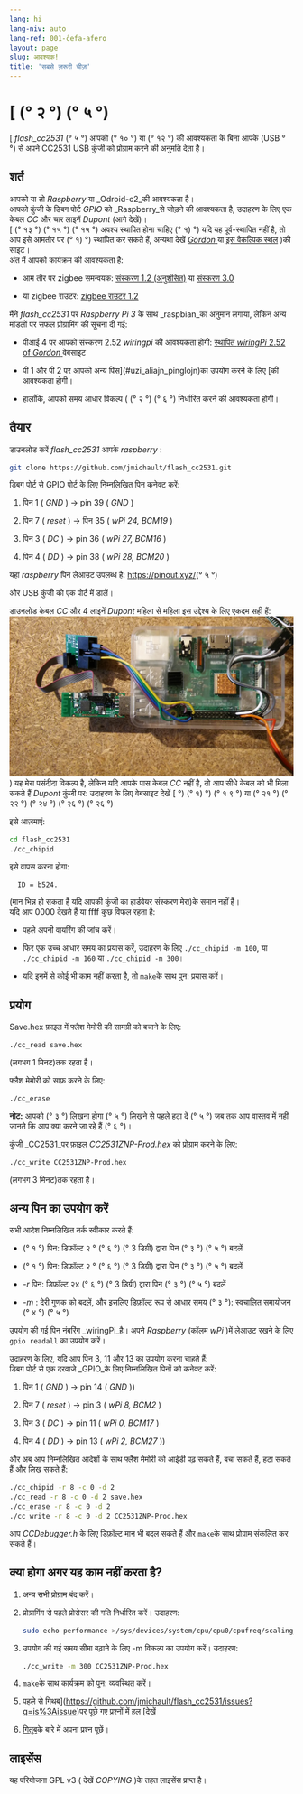 ```yaml
---
lang: hi
lang-niv: auto
lang-ref: 001-ĉefa-afero
layout: page
slug: आवश्यक!
title: 'सबसे ज़रूरी चीज़'
---
```


# [ (° २ °) (° ५ °)
 [ _flash\_cc2531_ (° ५ °) आपको (° १० °) या (° १२ °) की आवश्यकता के बिना आपके (USB ° °) से अपने CC2531 USB कुंजी को प्रोग्राम करने की अनुमति देता है।

## शर्त
आपको या तो _Raspberry_ या _Odroid-c2_की आवश्यकता है।  
आपको कुंजी के डिबग पोर्ट _GPIO_ को _Raspberry_से जोड़ने की आवश्यकता है, उदाहरण के लिए एक केबल _CC_ और चार लाइनें _Dupont_ (आगे देखें)।   
[ (° १३ °) (° १५ °) (° १५ °) अवश्य स्थापित होना चाहिए (° १) °) यदि यह पूर्व-स्थापित नहीं है, तो आप इसे आमतौर पर (° १) °) स्थापित कर सकते हैं, अन्यथा देखें [ _Gordon_ ](http://wiringpi.com/) या [इस वैकल्पिक स्थल](https://github.com/WiringPi/WiringPi) \)की साइट।  
अंत में आपको कार्यक्रम की आवश्यकता है:

* आम तौर पर zigbee समन्वयक: [ संस्करण 1.2 (अनुशंसित)](https://github.com/Koenkk/Z-Stack-firmware/raw/master/coordinator/Z-Stack_Home_1.2/bin/default/) या [संस्करण 3.0](https://github.com/Koenkk/Z-Stack-firmware/tree/master/coordinator/Z-Stack_3.0.x/bin)


* या zigbee राउटर: [zigbee राउटर 1.2](https://github.com/Koenkk/Z-Stack-firmware/tree/master/router/CC2531/bin)



मैंने _flash\_cc2531_ पर _Raspberry Pi 3_ के साथ _raspbian_का अनुमान लगाया, लेकिन अन्य मॉडलों पर सफल प्रोग्रामिंग की सूचना दी गई:

 * पीआई 4 पर आपको संस्करण 2.52 _wiringpi_ की आवश्यकता होगी:  [स्थापित _wiringPi_ 2.52 of _Gordon_ ](http://wiringpi.com/wiringpi-updated-to-2-52-for-the-raspberry-pi-4b/)वेबसाइट


 * पी 1 और पी 2 पर आपको अन्य पिंस](#uzi_aliajn_pinglojn)का उपयोग करने के लिए [की आवश्यकता होगी।


 * हालाँकि, आपको समय आधार विकल्प ( (° २ °) (° ६ °) निर्धारित करने की आवश्यकता होगी।



## तैयार

डाउनलोड करें _flash\_cc2531_ आपके _raspberry_ :
```bash
git clone https://github.com/jmichault/flash_cc2531.git
```

डिबग पोर्ट से GPIO पोर्ट के लिए निम्नलिखित पिन कनेक्ट करें:

 1. पिन 1 ( _GND_ ) -> pin 39 ( _GND_ )


 2. पिन 7 ( _reset_ ) -> पिन 35 ( _wPi 24, BCM19_ )


 3. पिन 3 ( _DC_ ) -> pin 36 ( _wPi 27, BCM16_ )


 4. पिन 4 ( _DD_ ) -> pin 38 ( _wPi 28, BCM20_ )



यहां _raspberry_ पिन लेआउट उपलब्ध है: <https://pinout.xyz/>(° ५ °)

और USB कुंजी को एक पोर्ट में डालें।

डाउनलोड केबल _CC_ और 4 लाइनें _Dupont_ महिला से महिला इस उद्देश्य के लिए एकदम सही हैं:
![कुंजी की फोटो और _raspberry_ ](https://github.com/jmichault/files/raw/master/Raspberry-CC2531.jpg))
यह मेरा पसंदीदा विकल्प है, लेकिन यदि आपके पास केबल _CC_ नहीं है, तो आप सीधे केबल को भी मिला सकते हैं _Dupont_ कुंजी पर: उदाहरण के लिए वेबसाइट देखें [ °) (° १) °) (° १ ९ °) या (° २१ °) (° २२ °) (° २४ °) (° २६ °) (° २६ °)


इसे आज़माएं:
```bash
cd flash_cc2531
./cc_chipid
```
इसे वापस करना होगा:
```
  ID = b524.
```
(मान भिन्न हो सकता है यदि आपकी कुंजी का हार्डवेयर संस्करण मेरा)के समान नहीं है।  
यदि आप 0000 देखते हैं या ffff कुछ विफल रहता है:

 * पहले अपनी वायरिंग की जांच करें।


 * फिर एक उच्च आधार समय का प्रयास करें, उदाहरण के लिए `./cc_chipid -m 100`, या `./cc_chipid -m 160` या `./cc_chipid -m 300`।


 * यदि इनमें से कोई भी काम नहीं करता है, तो `make`के साथ पुन: प्रयास करें।



## प्रयोग
Save.hex फ़ाइल में फ्लैश मेमोरी की सामग्री को बचाने के लिए:
```bash
./cc_read save.hex
```
(लगभग 1 मिनट)तक रहता है।

फ्लैश मेमोरी को साफ़ करने के लिए:
```bash
./cc_erase
```
**नोट:** आपको (° ३ °) लिखना होगा (° ५ °) लिखने से पहले हटा दें (° ५ °) जब तक आप वास्तव में नहीं जानते कि आप क्या करने जा रहे हैं (° ६ °)।

कुंजी _CC2531_पर फ़ाइल _CC2531ZNP-Prod.hex_ को प्रोग्राम करने के लिए:
```bash
./cc_write CC2531ZNP-Prod.hex
```
(लगभग 3 मिनट)तक रहता है।

<a id="uzi_aliajn_pinglojn"></a>

## अन्य पिन का उपयोग करें

सभी आदेश निम्नलिखित तर्क स्वीकार करते हैं:

 * (° १ °) पिन: डिफ़ॉल्ट २ ° (° ६ °) (° 3 डिग्री) द्वारा पिन (° ३ °) (° ५ °) बदलें


 * (° १ °) पिन: डिफ़ॉल्ट २ ° (° ६ °) (° 3 डिग्री) द्वारा पिन (° ३ °) (° ५ °) बदलें


 * _-r_ पिन: डिफ़ॉल्ट २४ (° ६ °) (° 3 डिग्री) द्वारा पिन (° ३ °) (° ५ °) बदलें


 * _-m_ : देरी गुणक को बदलें, और इसलिए डिफ़ॉल्ट रूप से आधार समय (° ३ °): स्वचालित समायोजन (° ४ °) (° ५ °)



उपयोग की गई पिन नंबरिंग _wiringPi_है। अपने _Raspberry_ (कॉलम _wPi_ )में लेआउट रखने के लिए `gpio readall` का उपयोग करें।

उदाहरण के लिए, यदि आप पिन 3, 11 और 13 का उपयोग करना चाहते हैं:  
डिबग पोर्ट से एक दरवाजे _GPIO_के लिए निम्नलिखित पिनों को कनेक्ट करें:

 1. पिन 1 ( _GND_ ) -> pin 14 ( _GND_ ))


 2. पिन 7 ( _reset_ ) -> pin 3 ( _wPi 8, BCM2_ )


 3. पिन 3 ( _DC_ ) -> pin 11 ( _wPi 0, BCM17_ )


 4. पिन 4 ( _DD_ ) -> pin 13 ( _wPi 2, BCM27_ ))



और अब आप निम्नलिखित आदेशों के साथ फ्लैश मेमोरी को आईडी पढ़ सकते हैं, बचा सकते हैं, हटा सकते हैं और लिख सकते हैं:
```bash
./cc_chipid -r 8 -c 0 -d 2
./cc_read -r 8 -c 0 -d 2 save.hex
./cc_erase -r 8 -c 0 -d 2
./cc_write -r 8 -c 0 -d 2 CC2531ZNP-Prod.hex
```

आप _CCDebugger.h_ के लिए डिफ़ॉल्ट मान भी बदल सकते हैं और `make`के साथ प्रोग्राम संकलित कर सकते हैं।

## क्या होगा अगर यह काम नहीं करता है?

1. अन्य सभी प्रोग्राम बंद करें।


2. प्रोग्रामिंग से पहले प्रोसेसर की गति निर्धारित करें। उदाहरण:



   ```bash
   sudo echo performance >/sys/devices/system/cpu/cpu0/cpufreq/scaling_governor
   ```
3. उपयोग की गई समय सीमा बढ़ाने के लिए -m विकल्प का उपयोग करें। उदाहरण:



   ```bash
   ./cc_write -m 300 CC2531ZNP-Prod.hex
   ```
4.  `make`के साथ कार्यक्रम को पुन: व्यवस्थित करें।



5. पहले से गिथब](https://github.com/jmichault/flash_cc2531/issues?q=is%3Aissue)पर पूछे गए प्रश्नों में हल [देखें



6.  [गितुब](https://github.com/jmichault/flash_cc2531/issues/new/choose)के बारे में अपना प्रश्न पूछें।



## लाइसेंस

यह परियोजना GPL v3 ( देखें _COPYING_ )के तहत लाइसेंस प्राप्त है।
